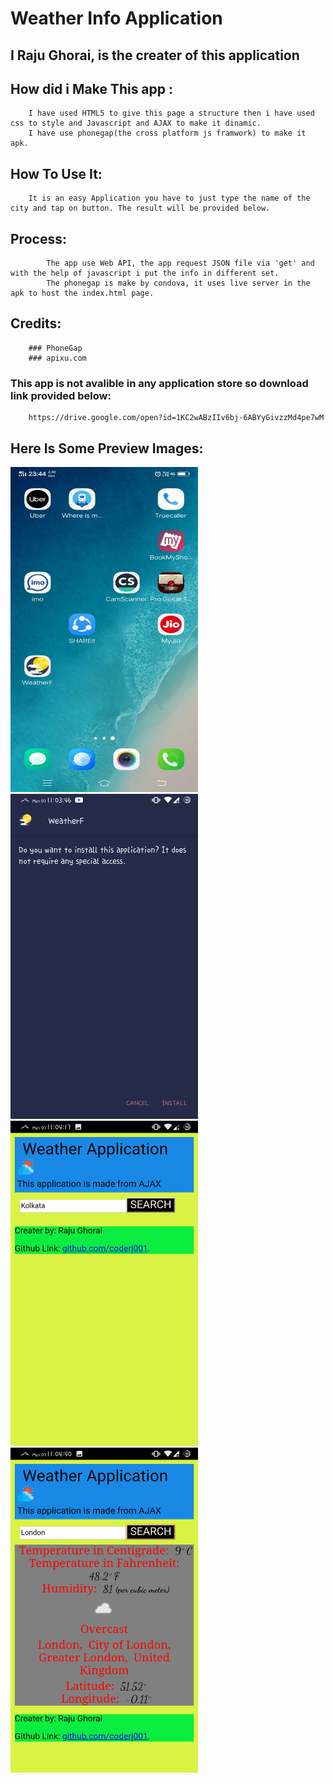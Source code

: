 
# Weather Info Application

## I Raju Ghorai, is the creater of this application

## How did i Make This app :
		
		I have used HTML5 to give this page a structure then i have used css to style and Javascript and AJAX to make it dinamic. 
		I have use phonegap(the cross platform js framwork) to make it apk.

## How To Use It:
		
		It is an easy Application you have to just type the name of the city and tap on button. The result will be provided below.

## Process: 
			The app use Web API, the app request JSON file via 'get' and with the help of javascript i put the info in different set.
			The phonegap is make by condova, it uses live server in the apk to host the index.html page.
		
## Credits:
		### PhoneGap
		### apixu.com

		
### This app is not avalible in any application store so download link provided below:
		
		https://drive.google.com/open?id=1KC2wABzIIv6bj-6ABYyGivzzMd4pe7wM

## Here Is Some Preview Images:
<img src='/IMG-20190107-WA0000%5B1725%5D.jpg' width='300' height='520'>
<img src='/Screenshot_20190107-110349%5B1727%5D.png' width='300' height='520'>
<img src='/Screenshot_20190107-110420%5B1728%5D.png' width='300' height='520'>
<img src='/Screenshot_20190107-110442%5B1726%5D.png' width='300' height='520'>
      
